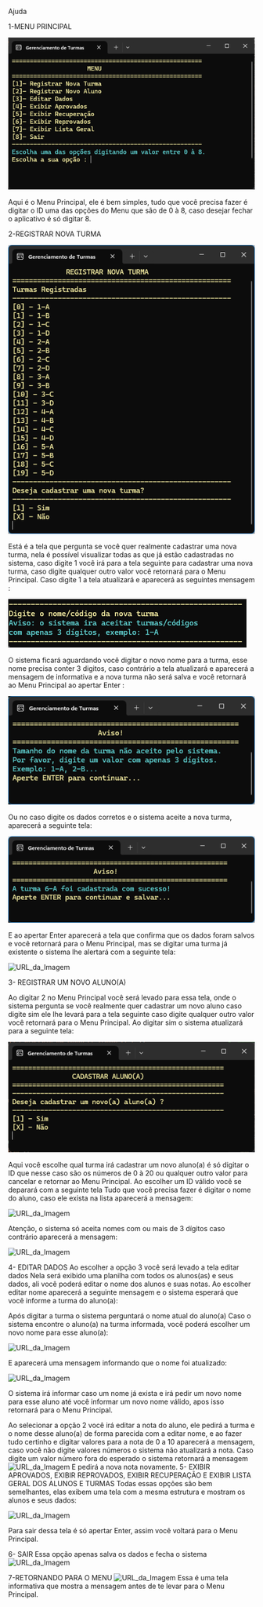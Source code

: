 Ajuda

1-MENU PRINCIPAL

![URL_da_Imagem](https://github.com/Ricardo13321/Trabai_TDS/blob/patch-1/Imagens/MainMenu.png)

Aqui é o Menu Principal, ele é bem simples, tudo que você precisa fazer é digitar o ID uma das opções do Menu que são de 0 à 8, caso desejar fechar o aplicativo é só digitar 8.

2-REGISTRAR NOVA TURMA

![URL_da_Imagem](https://github.com/Ricardo13321/Trabai_TDS/blob/patch-1/Imagens/RegistrarTurma.png)

Está é a tela que pergunta se você quer realmente cadastrar uma nova turma, nela é possível visualizar todas as que já estão cadastradas no sistema, caso digite 1 você irá para a tela seguinte para cadastrar uma nova turma, caso digite qualquer outro valor você retornará para o Menu Principal. Caso digite 1 a tela atualizará e aparecerá as seguintes mensagem :

![URL_da_Imagem](https://github.com/Ricardo13321/Trabai_TDS/blob/patch-1/Imagens/adicionarturma.png)


O sistema ficará aguardando você digitar o novo nome para a turma, esse nome precisa conter 3 digitos, caso contrário a tela atualizará e aparecerá a mensagem de informativa e a nova turma não será salva e você retornará ao Menu Principal ao apertar Enter :

![URL_da_Imagem](https://github.com/Ricardo13321/Trabai_TDS/blob/patch-1/Imagens/Turmanaoaceita.png)


Ou no caso digite os dados corretos e o sistema aceite a nova turma, aparecerá a seguinte tela:

![URL_da_Imagem](https://github.com/Ricardo13321/Trabai_TDS/blob/patch-1/Imagens/Turmacadastradacomsucesso.png)

E ao apertar Enter aparecerá a tela que confirma que os dados foram salvos e você retornará para o Menu Principal, mas se digitar uma turma já existente o sistema lhe alertará com a seguinte tela:

![URL_da_Imagem](https://github.com/Ricardo13321/Trabai_TDS/blob/patch-1/Imagens/turmaj%C3%A1existe.png)

3- REGISTRAR UM NOVO ALUNO(A)

Ao digitar 2 no Menu Principal você será levado para essa tela, onde o sistema pergunta se você realmente quer cadastrar um novo aluno caso digite sim ele lhe levará para a tela seguinte caso digite qualquer outro valor você retornará para o Menu Principal. Ao digitar sim o sistema atualizará para a seguinte tela:

![URL_da_Imagem](https://github.com/Ricardo13321/Trabai_TDS/blob/patch-1/Imagens/cadastraralunoop.png)

Aqui você escolhe qual turma irá cadastrar um novo aluno(a) é só digitar o ID que nesse caso são os números de 0 à 20 ou qualquer outro valor para cancelar e retornar ao Menu Principal. Ao escolher um ID válido você se deparará com a seguinte tela
Tudo que você precisa fazer é digitar o nome do aluno, caso ele exista na lista aparecerá a mensagem:

![URL_da_Imagem]()

Atenção, o sistema só aceita nomes com ou mais de 3 dígitos caso contrário aparecerá a mensagem:

![URL_da_Imagem]()

4- EDITAR DADOS
Ao escolher a opção 3 você será levado a tela editar dados
Nela será exibido uma planilha com todos os alunos(as) e seus dados, ali você poderá editar o nome dos alunos e suas notas. Ao escolher editar nome aparecerá a seguinte mensagem e o sistema esperará que você informe a turma do aluno(a):

Após digitar a turma o sistema perguntará o nome atual do aluno(a)
Caso o sistema encontre o aluno(a) na turma informada, você poderá escolher um novo nome para esse aluno(a):

![URL_da_Imagem]()

E aparecerá uma mensagem informando que o nome foi atualizado:

![URL_da_Imagem]()

O sistema irá informar caso um nome já exista e irá pedir um novo nome para esse aluno até você informar um novo nome válido, apos isso retornará para o Menu Principal.

Ao selecionar a opção 2 você irá editar a nota do aluno, ele pedirá a turma e o nome desse aluno(a) de forma parecida com a editar nome, e ao fazer tudo certinho e digitar valores para a nota de 0 a 10 aparecerá a mensagem, caso você não digite valores números o sistema não atualizará a nota.
Caso digite um valor  número fora do esperado o sistema retornará a mensagem 
![URL_da_Imagem]()
E pedirá a nova nota novamente.
5- EXIBIR APROVADOS, EXIBIR REPROVADOS, EXIBIR RECUPERAÇÃO E EXIBIR LISTA GERAL DOS ALUNOS E TURMAS
Todas essas opções são bem semelhantes, elas exibem uma tela com a mesma estrutura e mostram os alunos e seus dados:

![URL_da_Imagem]()

Para sair dessa tela é só apertar Enter, assim você voltará para o Menu Principal.

6- SAIR
Essa opção apenas salva os dados e fecha o sistema
![URL_da_Imagem]()

7-RETORNANDO PARA O MENU
![URL_da_Imagem]()
Essa é uma tela informativa que mostra a mensagem antes de te levar para o Menu Principal.


